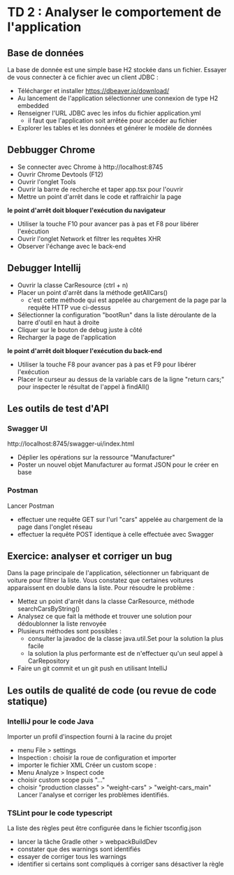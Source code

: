 # TD 2 : Analyser le comportement de l'application
## Base de données
La base de donnée est une simple base H2 stockée dans un fichier.
Essayer de vous connecter à ce fichier avec un client JDBC : 
- Télécharger et installer https://dbeaver.io/download/
- Au lancement de l'application sélectionner une connexion de type H2 embedded
- Renseigner l'URL JDBC avec les infos du fichier application.yml
  - il faut que l'application soit arrêtée pour accéder au fichier
- Explorer les tables et les données et générer le modèle de données

## Debbugger Chrome
- Se connecter avec Chrome à http://localhost:8745
- Ouvrir Chrome Devtools (F12)
- Ouvrir l'onglet Tools
- Ouvrir la barre de recherche et taper app.tsx pour l'ouvrir
- Mettre un point d'arrêt dans le code et raffraichir la page

**le point d'arrêt doit bloquer l'exécution du navigateur**
- Utiliser la touche F10 pour avancer pas à pas et F8 pour libérer l'exécution
- Ouvrir l'onglet Network et filtrer les requêtes XHR
- Observer l'échange avec le back-end

## Debugger Intellij
- Ouvrir la classe CarResource (ctrl + n)
- Placer un point d'arrêt dans la méthode getAllCars()
  - c'est cette méthode qui est appelée au chargement de la page par la requête HTTP vue ci-dessus
- Sélectionner la configuration "bootRun" dans la liste déroulante de la barre d'outil en haut à droite
- Cliquer sur le bouton de debug juste à côté
- Recharger la page de l'application

**le point d'arrêt doit bloquer l'exécution du back-end**
- Utiliser la touche F8 pour avancer pas à pas et F9 pour libérer l'exécution
- Placer le curseur au dessus de la variable cars de la ligne "return cars;" pour inspecter le résultat de l'appel à findAll()

## Les outils de test d'API
### Swagger UI
http://localhost:8745/swagger-ui/index.html

* Déplier les opérations sur la ressource "Manufacturer"
* Poster un nouvel objet Manufacturer au format JSON pour le créer en base

### Postman
Lancer Postman 
* effectuer une requête GET sur l'url "cars" appelée au chargement de la page dans l'onglet réseau
* effectuer la requête POST identique à celle effectuée avec Swagger

## Exercice: analyser et corriger un bug
Dans la page principale de l'application, sélectionner un fabriquant de voiture pour filtrer la liste.
Vous constatez que certaines voitures apparaissent en double dans la liste.
Pour résoudre le problème :
- Mettez un point d'arrêt dans la classe CarResource, méthode searchCarsByString()
- Analysez ce que fait la méthode et trouver une solution pour dédoublonner la liste renvoyée
- Plusieurs méthodes sont possibles : 
  - consulter la javadoc de la classe java.util.Set pour la solution la plus facile
  - la solution la plus performante est de n'effectuer qu'un seul appel à CarRepository
- Faire un git commit et un git push en utilisant IntelliJ

## Les outils de qualité de code (ou revue de code statique)
### IntelliJ pour le code Java
Importer un profil d'inspection fourni à la racine du projet
* menu File > settings
* Inspection : choisir la roue de configuration et importer
* importer le fichier XML
Créer un custom scope :
* Menu Analyze > Inspect code
* choisir custom scope puis "..."
* choisir "production classes" > "weight-cars" > "weight-cars_main"
Lancer l'analyse et corriger les problèmes identifiés.

### TSLint pour le code typescript
La liste des règles peut être configurée dans le fichier tsconfig.json
* lancer la tâche Gradle other > webpackBuildDev
* constater que des warnings sont identifiés
* essayer de corriger tous les warnings
* identifier si certains sont compliqués à corriger sans désactiver la règle
